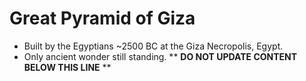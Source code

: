 Great Pyramid of Giza
=====================

* Built by the Egyptians ~2500 BC at the Giza Necropolis, Egypt.
* Only ancient wonder still standing.
** **DO NOT UPDATE CONTENT BELOW THIS LINE** **

